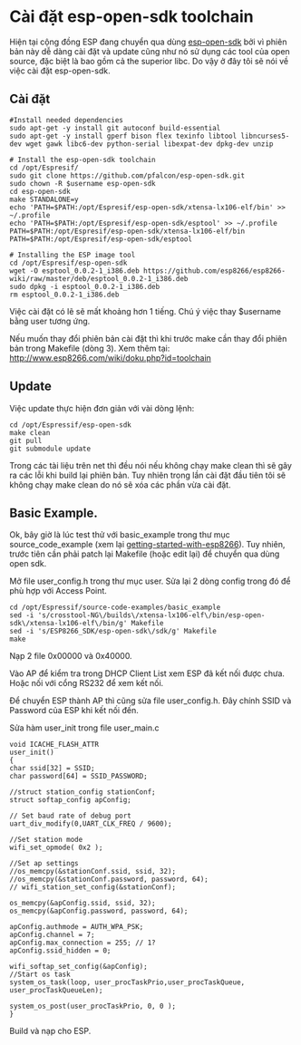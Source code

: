 #   Cài đặt esp-open-sdk toolchain

Hiện tại cộng đồng ESP đang chuyển qua dùng [esp-open-sdk](https://github.com/pfalcon/esp-open-sdk) bởi vì phiên bản này dễ dàng cài đặt và update cũng như nó sử dụng các tool của open source, đặc biệt là bao gồm cả the superior libc. Do vậy ở đây tôi sẽ nói về việc cài đặt esp-open-sdk.


## **Cài đặt**



    
    #Install needed dependencies
    sudo apt-get -y install git autoconf build-essential
    sudo apt-get -y install gperf bison flex texinfo libtool libncurses5-dev wget gawk libc6-dev python-serial libexpat-dev dpkg-dev unzip
    
    # Install the esp-open-sdk toolchain
    cd /opt/Espresif/
    sudo git clone https://github.com/pfalcon/esp-open-sdk.git
    sudo chown -R $username esp-open-sdk
    cd esp-open-sdk
    make STANDALONE=y
    echo 'PATH=$PATH:/opt/Espresif/esp-open-sdk/xtensa-lx106-elf/bin' >> ~/.profile
    echo 'PATH=$PATH:/opt/Espresif/esp-open-sdk/esptool' >> ~/.profile
    PATH=$PATH:/opt/Espresif/esp-open-sdk/xtensa-lx106-elf/bin
    PATH=$PATH:/opt/Espresif/esp-open-sdk/esptool
    
    # Installing the ESP image tool
    cd /opt/Espresif/esp-open-sdk
    wget -O esptool_0.0.2-1_i386.deb https://github.com/esp8266/esp8266-wiki/raw/master/deb/esptool_0.0.2-1_i386.deb
    sudo dpkg -i esptool_0.0.2-1_i386.deb
    rm esptool_0.0.2-1_i386.deb


Việc cài đặt có lẽ sẽ mất khoảng hơn 1 tiếng. Chú ý việc thay $username bằng user tương ứng.

Nếu muốn thay đổi phiên bản cài đặt thì khi trước make cần thay đổi phiên bản trong Makefile (dòng 3). Xem thêm tại: http://www.esp8266.com/wiki/doku.php?id=toolchain


## **Update**


Việc update thực hiện đơn giản với vài dòng lệnh:

    
    cd /opt/Espressif/esp-open-sdk
    make clean
    git pull
    git submodule update


Trong các tài liệu trên net thì đều nói nếu không chạy make clean thì sẽ gây ra các lỗi khi build lại phiên bản. Tuy nhiên trong lần cài đặt đầu tiên tôi sẽ không chạy make clean do nó sẽ xóa các phần vừa cài đặt.


## Basic Example.


Ok, bây giờ là lúc test thử với basic_example trong thư mục source_code_example (xem lại [getting-started-with-esp8266](http://chungcu-hanoi.net/ehoaviet.com/2015/10/24/getting-started-with-esp8266/)). Tuy nhiên, trước tiên cần phải patch lại Makefile (hoặc edit lại) để chuyển qua dùng open sdk.

Mở file user_config.h trong thư mục user. Sửa lại 2 dòng config trong đó để phù hợp với Access Point.

    
    cd /opt/Espressif/source-code-examples/basic_example
    sed -i 's/crosstool-NG\/builds\/xtensa-lx106-elf\/bin/esp-open-sdk\/xtensa-lx106-elf\/bin/g' Makefile
    sed -i 's/ESP8266_SDK/esp-open-sdk\/sdk/g' Makefile
    make


Nạp 2 file 0x00000 và 0x40000.

Vào AP để kiểm tra trong DHCP Client List xem ESP đã kết nối được chưa. Hoặc nối với cổng RS232 để xem kết nối.

Để chuyển ESP thành AP thì cũng sửa file user_config.h. Đây chính SSID và Password của ESP khi kết nối đến.

Sửa hàm user_init trong file user_main.c

    
    void ICACHE_FLASH_ATTR
    user_init()
    {
    char ssid[32] = SSID;
    char password[64] = SSID_PASSWORD;
    
    //struct station_config stationConf;
    struct softap_config apConfig;
    
    // Set baud rate of debug port
    uart_div_modify(0,UART_CLK_FREQ / 9600);
    
    //Set station mode
    wifi_set_opmode( 0x2 );
    
    //Set ap settings
    //os_memcpy(&stationConf.ssid, ssid, 32);
    //os_memcpy(&stationConf.password, password, 64);
    // wifi_station_set_config(&stationConf);
    
    os_memcpy(&apConfig.ssid, ssid, 32);
    os_memcpy(&apConfig.password, password, 64);
    
    apConfig.authmode = AUTH_WPA_PSK;
    apConfig.channel = 7;
    apConfig.max_connection = 255; // 1?
    apConfig.ssid_hidden = 0;
    
    wifi_softap_set_config(&apConfig);
    //Start os task
    system_os_task(loop, user_procTaskPrio,user_procTaskQueue, user_procTaskQueueLen);
    
    system_os_post(user_procTaskPrio, 0, 0 );
    }


Build và nạp cho ESP.
